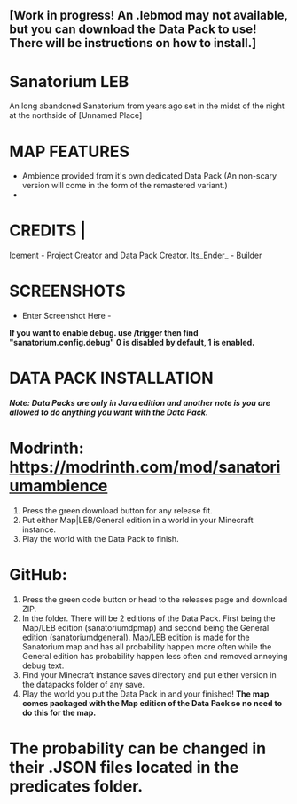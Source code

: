 ## [Work in progress! An .lebmod may not available, but you can download the Data Pack to use! There will be instructions on how to install.]
# Sanatorium LEB
An long abandoned Sanatorium from years ago set in the midst of the night at the northside of [Unnamed Place]

# MAP FEATURES
- Ambience provided from it's own dedicated Data Pack (An non-scary version will come in the form of the remastered variant.)
- 

# CREDITS |
Icement - Project Creator and Data Pack Creator.
Its_Ender_ - Builder

# SCREENSHOTS
- Enter Screenshot Here -

**If you want to enable debug. use /trigger then find "sanatorium.config.debug" 0 is disabled by default, 1 is enabled.**

# DATA PACK INSTALLATION
***Note: Data Packs are only in Java edition and another note is you are allowed to do anything you want with the Data Pack.***

# Modrinth: https://modrinth.com/mod/sanatoriumambience
1. Press the green download button for any release fit.
2. Put either Map|LEB/General edition in a world in your Minecraft instance.
3. Play the world with the Data Pack to finish.

# GitHub:
1. Press the green code button or head to the releases page and download ZIP.
2. In the folder. There will be 2 editions of the Data Pack. First being the Map/LEB edition (sanatoriumdpmap) and second being the General edition (sanatoriumdgeneral). Map/LEB edition is made for the Sanatorium map and has all probability happen more often while the General edition has probability happen less often and removed annoying debug text. 
3. Find your Minecraft instance saves directory and put either version in the datapacks folder of any save.
4. Play the world you put the Data Pack in and your finished!
**The map comes packaged with the Map edition of the Data Pack so no need to do this for the map.**

# The probability can be changed in their .JSON files located in the predicates folder.

